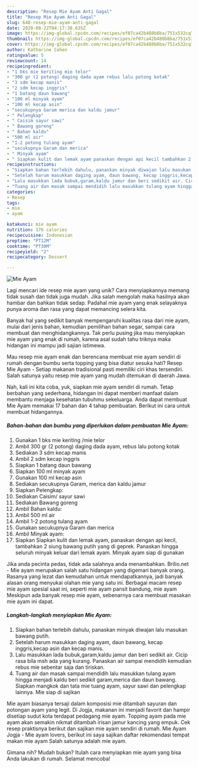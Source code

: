 ```yaml
---
description: "Resep Mie Ayam Anti Gagal"
title: "Resep Mie Ayam Anti Gagal"
slug: 648-resep-mie-ayam-anti-gagal
date: 2020-08-22T04:17:38.635Z
image: https://img-global.cpcdn.com/recipes/ef07ca42b488b8ba/751x532cq70/mie-ayam-foto-resep-utama.jpg
thumbnail: https://img-global.cpcdn.com/recipes/ef07ca42b488b8ba/751x532cq70/mie-ayam-foto-resep-utama.jpg
cover: https://img-global.cpcdn.com/recipes/ef07ca42b488b8ba/751x532cq70/mie-ayam-foto-resep-utama.jpg
author: Katharine Cohen
ratingvalue: 5
reviewcount: 14
recipeingredient:
- "1 bks mie keriting mie telor"
- "300 gr (2 potong) daging dada ayam rebus lalu potong kotak"
- "3 sdm kecap manis"
- "2 sdm kecap inggris"
- "1 batang daun bawang"
- "100 ml minyak ayam"
- "100 ml kecap asin"
- "secukupnya Garam merica dan kaldu jamur"
- " Pelengkap"
- " Caisim sayur sawi"
- " Bawang goreng"
- " Bahan kaldu"
- "500 ml air"
- "1-2 potong tulang ayam"
- "secukupnya Garam dan merica"
- " Minyak ayam"
- " Siapkan kulit dan lemak ayam panaskan dengan api kecil tambahkan 2 siung bawang putih yang di geprek Panaskan hingga seluruh minyak keluar dari lemak ayam Minyak ayam siap di gunakan"
recipeinstructions:
- "Siapkan bahan terlebih dahulu, panaskan minyak diwajan lalu masukan bawang putih."
- "Setelah harum masukkan daging ayam, daun bawang, kecap inggris,kecap asin dan kecap manis."
- "Lalu masukkan lada bubuk,garam,kaldu jamur dan beri sedikit air. Cicip rasa bila msh ada yang kurang. Panaskan air sampai mendidih kemudian rebus mie sebentar saja dan tiriskan."
- "Tuang air dan masak sampai mendidih lalu masukkan tulang ayam hingga menjadi kaldu beri sedikit garam,merica dan daun bawang. Siapkan mangkok dan tata mie tuang ayam, sayur sawi dan pelengkap lainnya. Mie siap di sajikan"
categories:
- Resep
tags:
- mie
- ayam

katakunci: mie ayam 
nutrition: 176 calories
recipecuisine: Indonesian
preptime: "PT12M"
cooktime: "PT30M"
recipeyield: "2"
recipecategory: Dessert

---
```



![Mie Ayam](https://img-global.cpcdn.com/recipes/ef07ca42b488b8ba/751x532cq70/mie-ayam-foto-resep-utama.jpg)

Lagi mencari ide resep mie ayam yang unik? Cara menyiapkannya memang tidak susah dan tidak juga mudah. Jika salah mengolah maka hasilnya akan hambar dan bahkan tidak sedap. Padahal mie ayam yang enak selayaknya punya aroma dan rasa yang dapat memancing selera kita.

Banyak hal yang sedikit banyak mempengaruhi kualitas rasa dari mie ayam, mulai dari jenis bahan, kemudian pemilihan bahan segar, sampai cara membuat dan menghidangkannya. Tak perlu pusing jika mau menyiapkan mie ayam yang enak di rumah, karena asal sudah tahu triknya maka hidangan ini mampu jadi sajian istimewa.

Mau resep mie ayam enak dan berencana membuat mie ayam sendiri di rumah dengan bumbu serta topping yang bisa diatur sesuka hati? Resep Mie Ayam - Setiap makanan tradisional pasti memiliki ciri khas tersendiri. Salah satunya yaitu resep mie ayam yang mudah dtemukan di daerah Jawa.


Nah, kali ini kita coba, yuk, siapkan mie ayam sendiri di rumah. Tetap berbahan yang sederhana, hidangan ini dapat memberi manfaat dalam membantu menjaga kesehatan tubuhmu sekeluarga. Anda dapat membuat Mie Ayam memakai 17 bahan dan 4 tahap pembuatan. Berikut ini cara untuk membuat hidangannya.

<!--inarticleads1-->

##### Bahan-bahan dan bumbu yang diperlukan dalam pembuatan Mie Ayam:

1. Gunakan 1 bks mie keriting /mie telor
1. Ambil 300 gr (2 potong) daging dada ayam, rebus lalu potong kotak
1. Sediakan 3 sdm kecap manis
1. Ambil 2 sdm kecap inggris
1. Siapkan 1 batang daun bawang
1. Siapkan 100 ml minyak ayam
1. Gunakan 100 ml kecap asin
1. Sediakan secukupnya Garam, merica dan kaldu jamur
1. Siapkan  Pelengkap:
1. Sediakan  Caisim/ sayur sawi
1. Sediakan  Bawang goreng
1. Ambil  Bahan kaldu:
1. Ambil 500 ml air
1. Ambil 1-2 potong tulang ayam
1. Gunakan secukupnya Garam dan merica
1. Ambil  Minyak ayam:
1. Siapkan  Siapkan kulit dan lemak ayam, panaskan dengan api kecil, tambahkan 2 siung bawang putih yang di geprek. Panaskan hingga seluruh minyak keluar dari lemak ayam. Minyak ayam siap di gunakan


Jika anda pecinta pedas, tidak ada salahnya anda menambahkan. Brilio.net - Mie ayam merupakan salah satu hidangan yang digemari banyak orang. Rasanya yang lezat dan kemudahan untuk mendapatkannya, jadi banyak alasan orang menyukai olahan mie yang satu ini. Berbagai macam resep mie ayam spesial saat ini, seperti mie ayam pansit bandung, mie ayam Meskipun ada banyak resep mie ayam, sebenarnya cara membuat masakan mie ayam ini dapat. 

<!--inarticleads2-->

##### Langkah-langkah menyiapkan Mie Ayam:

1. Siapkan bahan terlebih dahulu, panaskan minyak diwajan lalu masukan bawang putih.
1. Setelah harum masukkan daging ayam, daun bawang, kecap inggris,kecap asin dan kecap manis.
1. Lalu masukkan lada bubuk,garam,kaldu jamur dan beri sedikit air. Cicip rasa bila msh ada yang kurang. Panaskan air sampai mendidih kemudian rebus mie sebentar saja dan tiriskan.
1. Tuang air dan masak sampai mendidih lalu masukkan tulang ayam hingga menjadi kaldu beri sedikit garam,merica dan daun bawang. Siapkan mangkok dan tata mie tuang ayam, sayur sawi dan pelengkap lainnya. Mie siap di sajikan


Mie ayam biasanya tersaji dalam komposisi mie ditambah sayuran dan potongan ayam yang legit. Di Jogja, makanan ini menjadi favorit dan hampir disetiap sudut kota terdapat pedagang mie ayam. Topping ayam pada mie ayam akan semakin nikmat ditambah irisan jamur kancing yang empuk. Cek resep praktisnya berikut dan sajikan mie ayam sendiri di rumah. Mie Ayam Jogja - Mie ayam lovers, berikut ini saya sajikan daftar rekomendasi tempat makan mie ayam Salah satunya adalah mie ayam. 

Gimana nih? Mudah bukan? Itulah cara menyiapkan mie ayam yang bisa Anda lakukan di rumah. Selamat mencoba!
